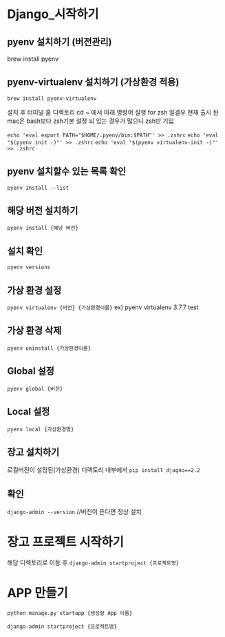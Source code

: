 # Django\_시작하기

## pyenv 설치하기 (버전관리)

brew install pyenv

## pyenv-virtualenv 설치하기 (가상환경 적용)

`brew install pyenv-virtualenv `

설치 후
터미널 홈 디렉토리 cd ~ 에서 아래 명령어 실행
for zsh 일결우 현재 출시 된 mac은 bash보다 zsh기본 설정 되 있는 경우가 많으니 zsh만 기입

`echo 'eval export PATH="$HOME/.pyenv/bin:$PATH"' >> .zshrc`
`echo 'eval "$(pyenv init -)"' >> .zshrc`
`echo 'eval "$(pyenv virtualenv-init -)"' >> .zshrc`

## pyenv 설치할수 있는 목록 확인

`pyenv install --list`

## 해당 버전 설치하기

`pyenv install {해당 버전}`

## 설치 확인

`pyenv versions`

## 가상 환경 설정

`pyenv virtualenv {버전} {가상환경이름}`
ex) pyenv virtualenv 3.7.7 test

## 가상 환경 삭제

`pyenv uninstall {가상환경이름}`

## Global 설정

`pyenv global {버전}`

## Local 설정

`pyenv local {가상환경명}`

## 장고 설치하기

로컬버전이 설정된(가상환경) 디렉토리 내부에서
`pip install djagno==2.2`

## 확인

`django-admin --version`
//버전이 뜬다면 정상 설치


# 장고 프로젝트 시작하기
해당 디렉토리로 이동 후
`django-admin startproject {프로젝트명}`
# APP 만들기
`python manage.py startapp {생성할 App 이름}`

`django-admin startproject {프로젝트명}`

